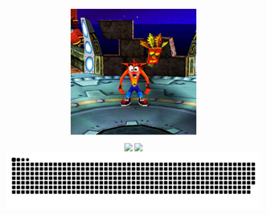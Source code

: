 <p align="center">
  <a href="https://github.com/dreyrd">
    <img src="./crash.gif" height="250" width="250" alt="Unform" />
  </a>
</p>

<div align="center">
  <img height="180px" src="https://github-readme-stats.vercel.app/api/top-langs/?username=dreyrd&layout=compact">
  <img height="180px" src="https://github-readme-stats.vercel.app/api?username=dreyrd&show_icons=true&theme=transparent">
</div>

<div align="center">


<picture>
  <source media="(prefers-color-scheme: dark)" srcset="https://raw.githubusercontent.com/dreyrd/dreyrd/output/github-contribution-grid-snake-dark.svg">
  <source media="(prefers-color-scheme: light)" srcset="https://raw.githubusercontent.com/dreyrd/dreyrd/output/github-contribution-grid-snake.svg">
  <img alt="Cobra comendo os commits" src="https://raw.githubusercontent.com/dreyrd/dreyrd/output/github-contribution-grid-snake.svg">
</picture>
  
</div>

